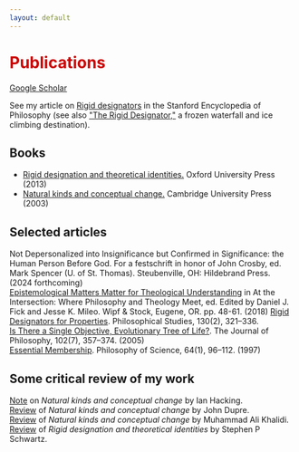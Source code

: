 ```yaml
---
layout: default
---
```


<h1 style="color: #cc0000;">Publications</h1>
<a href="https://scholar.google.com/citations?user=MJBagbcAAAAJ&hl=en">Google Scholar</a>

See my article on <a href="https://plato.stanford.edu/entries/rigid-designators/">Rigid designators</a> in the Stanford Encyclopedia of Philosophy
(see also <a href="https://www.youtube.com/watch?v=T5SoakDeVeQ">"The Rigid Designator,"</a> a frozen waterfall and ice climbing destination).

## Books
- <a href="https://academic.oup.com/book/12203">Rigid designation and theoretical identities.</a> Oxford University Press (2013)
- <a href="https://www.cambridge.org/core/books/natural-kinds-and-conceptual-change/3D4C4384542F3BD43483298699628E6C">Natural kinds and conceptual change.</a> Cambridge University Press (2003)

## Selected articles

Not Depersonalized into Insignificance but Confirmed in Significance:  the Human Person Before God. For a festschrift in honor of John Crosby, ed. Mark Spencer (U. of St. Thomas).  Steubenville, OH:  Hildebrand Press. (2024 forthcoming)  
<a href="https://digitalcommons.hope.edu/faculty_publications/163/">Epistemological Matters Matter for Theological Understanding</a> in At the Intersection:  Where Philosophy and Theology Meet, ed. Edited by Daniel J. Fick and Jesse K. Mileo. Wipf & Stock, Eugene, OR. pp. 48-61. (2018) 
<a href="https://philpapers.org/rec/LAPRDF">Rigid Designators for Properties</a>. Philosophical Studies, 130(2), 321–336.  
<a href="https://www.jstor.org/stable/3655627">Is There a Single Objective, Evolutionary Tree of Life?</a>. The Journal of Philosophy, 102(7), 357–374. (2005)  
<a href="https://www.jstor.org/stable/188371">Essential Membership</a>. Philosophy of Science, 64(1), 96–112.  (1997)

## Some critical review of my work

<a href="https://academic.oup.com/analysis/article-abstract/67/4/269/2740439">Note</a> on <i>Natural kinds and conceptual change</i> by Ian Hacking.  
<a href="https://ndpr.nd.edu/reviews/natural-kinds-and-conceptual-change/">Review</a> of <i>Natural kinds and conceptual change</i> by John Dupre.  
<a href="https://www.cambridge.org/core/journals/philosophy-of-science/article/abs/joseph-laporte-natural-kinds-and-conceptual-change-cambridge-cambridge-university-press-2003-232-pp-7000-cloth/B4C9A3E1278B2BF3A94052FACFD79143">Review</a> of <i>Natural kinds and conceptual change</i> by Muhammad Ali Khalidi.  
<a href="https://ndpr.nd.edu/reviews/rigid-designation-and-theoretical-identities/">Review</a> of <i>Rigid designation and theoretical identities</i> by Stephen P Schwartz.
